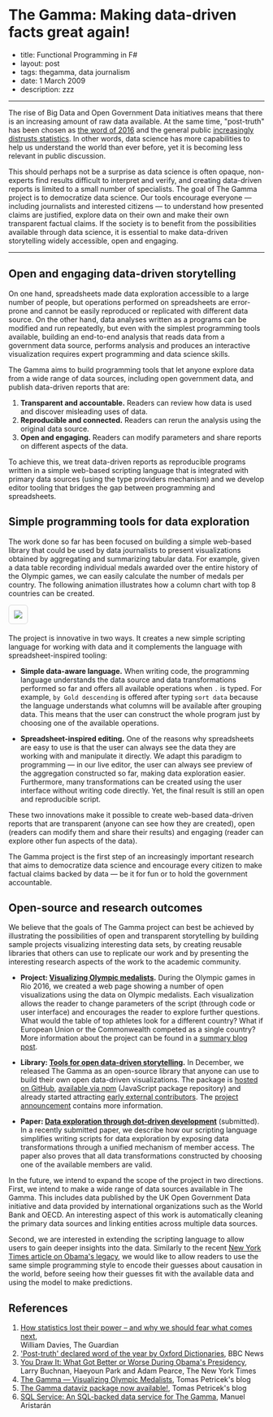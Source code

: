 # The Gamma: Making data-driven facts great again!

 - title: Functional Programming in F#
 - layout: post
 - tags: thegamma, data journalism
 - date: 1 March 2009
 - description: zzz
 
----

The rise of Big Data and Open Government Data initiatives means that there is an increasing 
amount of raw data available. At the same time, "post-truth" has been chosen as [the word of 2016][post]
and the general public [increasingly distrusts statistics][stat]. In other words, data science has more 
capabilities to help us understand the world than ever before, yet it is becoming less relevant 
in public discussion.

This should perhaps not be a surprise as data science is often opaque, non-experts find results 
difficult to interpret and verify, and creating data-driven reports is limited to a small number of 
specialists. The goal of The Gamma project is to democratize data science. Our tools encourage 
everyone — including journalists and interested citizens — to understand how presented claims are 
justified, explore data on their own and make their own transparent factual claims. If the society 
is to benefit from the possibilities available through data science, it is essential to make 
data-driven storytelling widely accessible, open and engaging.

---

## Open and engaging data-driven storytelling

On one hand, spreadsheets made data exploration accessible to a large number of people, but 
operations performed on spreadsheets are error-prone and cannot be easily reproduced or replicated 
with different data source. On the other hand, data analyses written as a programs can be modified
and run repeatedly, but even with the simplest programming tools available, building an end-to-end
analysis that reads data from a government data source, performs analysis and produces an 
interactive visualization requires expert programming  and data science skills.

The Gamma aims to build programming tools that let anyone explore data from a wide range of
data sources, including open government data, and publish data-driven reports that are:
 
 1. **Transparent and accountable.** Readers can review how data is used and discover misleading uses of data.
 2. **Reproducible and connected.** Readers can rerun the analysis using the original data source.
 3. **Open and engaging.** Readers can modify parameters and share reports on different aspects of the data.

To achieve this, we treat data-driven reports as reproducible programs written in a simple 
web-based scripting language that is integrated with primary data sources (using the type 
providers mechanism) and we develop editor tooling that bridges the gap between programming
and spreadsheets.

## Simple programming tools for data exploration

The work done so far has been focused on building a simple web-based library that 
could be used by data journalists to present visualizations obtained by aggregating 
and summarizing tabular data. For example, given a data table recording individual
medals awarded over the entire history of the Olympic games, we can easily calculate the number 
of medals per country. The following animation illustrates how a column chart with top 8 countries
can be created.

<div class="wdecor">
  <div style="max-width:900px;padding:0px;margin:10px auto 10px auto;">
    <img src="preview-1.gif" style="display:none" id="img1a" />
    <img src="preview-1-still.png" style="max-width:100%;cursor:pointer;border:1px solid #d8d8d8;border-radius:6px;padding:10px;margin-bottom:5px;" id="img1b" />
    <script type="text/javascript">
      var p1 = false;
      document.getElementById("img1b").onclick = function() {
        document.getElementById("img1b").src = 
          p1 ? "preview-1-still.png" : document.getElementById("img1a").src;
        p1 = !p1;
      }
    </script>
  </div>
</div>

The project is innovative in two ways. It creates a new simple scripting language for working
with data and it complements the language with spreadsheet-inspired tooling:

 * **Simple data-aware language.** When writing code, the programming language understands 
   the data source and data transformations performed so far and offers all available operations 
   when `.` is typed. For example, `by Gold descending` is offered after typing `sort data` because
   the language understands what columns will be available after grouping data. This means that 
   the user can construct the whole program just by choosing one of the available operations.
 
 * **Spreadsheet-inspired editing.** One of the reasons why spreadsheets are easy to use is that the 
   user can always see the data they are working with and manipulate it directly. We adapt this 
   paradigm to programming — in our live editor, the user can always see preview of the aggregation 
   constructed so far, making data exploration easier. Furthermore, many transformations can be 
   created using the user interface without writing code directly. Yet, the final result is still
   an open and reproducible script.

These two innovations make it possible to create web-based data-driven reports that are transparent
(anyone can see how they are created), open (readers can modify them and share their results) and
engaging (reader can explore other fun aspects of the data).

The Gamma project is the first step of an increasingly important research that aims to democratize
data science and encourage every citizen to make factual claims backed by data — be it for fun or 
to hold the government accountable.

## Open-source and research outcomes

We believe that the goals of The Gamma project can best be achieved by illustrating the 
possibilities of open and transparent storytelling by building sample projects visualizing 
interesting data sets, by creating reusable libraries that others can use to replicate our work
and by presenting the interesting research aspects of the work to the academic community.

 * **Project: [Visualizing Olympic medalists](http://rio2016.thegamma.net).** During the Olympic
   games in Rio 2016, we created a web page showing a number of open visualizations using the
   data on Olympic medalists. Each visualization allows the reader to change parameters of the 
   script (through code or user interface) and encourages the reader to explore further questions.
   What would the table of top athletes look for a different country? What if European Union or 
   the Commonwealth competed as a single country? More information about the project can be
   found in a [summary blog post](http://tomasp.net/blog/2016/thegamma-olympic-medalists/).

 * **Library: [Tools for open data-driven storytelling](https://thegamma.net).** In December,
   we released The Gamma as an open-source library that anyone can use to build their own 
   open data-driven visualizations. The package is [hosted on GitHub](http://github.com/the-gamma), 
   [available via npm](https://www.npmjs.com/package/thegamma-script) (JavaScript package 
   repository) and already started attracting [early external contributors][contr]. The
   [project announcement](http://tomasp.net/blog/2017/thegamma-package/) contains more information.
   
 * **Paper: [Data exploration through dot-driven development](paper.pdf)** (submitted).
   In a recently submitted paper, we describe how our scripting language simplifies writing scripts
   for data exploration by exposing data transformations through a unified mechanism of member
   access. The paper also proves that all data transformations constructed by choosing one of
   the available members are valid.

In the future, we intend to expand the scope of the project in two directions. First, we 
intend to make a wide range of data sources available in The Gamma. This includes data published 
by the UK Open Government Data initiative and data provided by international organizations such 
as the World Bank and OECD. An interesting aspect of this work is automatically cleaning the 
primary data sources and linking entities across multiple data sources.

Second, we are interested in extending the scripting language to allow users to gain deeper
insights into the data. Similarly to the recent [New York Times article on Obama's legacy][nyt], we would like to allow
readers to use the same simple programming style to encode their guesses about causation in the
world, before seeing how their guesses fit with the available data and using the model to make
predictions.

## References
 
 1. [How statistics lost their power – and why we should fear what comes 
     next](https://www.theguardian.com/politics/2017/jan/19/crisis-of-statistics-big-data-democracy),<br /> William Davies, The Guardian
 2. ['Post-truth' declared word of the year by Oxford Dictionaries](http://www.bbc.co.uk/news/uk-37995600), BBC News
 3. [You Draw It: What Got Better or Worse During Obama's Presidency](https://www.nytimes.com/interactive/2017/01/15/us/politics/you-draw-obama-legacy.html),<br />
     Larry Buchnan, Haeyoun Park and Adam Pearce, The New York Times
 4. [The Gamma — Visualizing Olympic Medalists](http://tomasp.net/blog/2016/thegamma-olympic-medalists/), Tomas Petricek's blog
 5. [The Gamma dataviz package now available!](http://tomasp.net/blog/2017/thegamma-package/), Tomas Petricek's blog
 6. [SQL Service: An SQL-backed data service for The Gamma](https://github.com/jazzido/thegamma-sql-service), Manuel Aristarán

[post]: http://www.bbc.co.uk/news/uk-37995600
[stat]: https://www.theguardian.com/politics/2017/jan/19/crisis-of-statistics-big-data-democracy 
[nyt]: https://www.nytimes.com/interactive/2017/01/15/us/politics/you-draw-obama-legacy.html 
[contr]: https://github.com/jazzido/thegamma-sql-service

